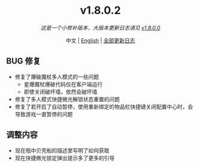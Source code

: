 ﻿<h1 align="center">v1.8.0.2</h1>

<div align="center">

*这是一个小修补版本，大版本更新日志请见 [v1.8.0.0](v1.8.0.0.md)*

中文 | [English](../en/v1.8.0.2.md) | [全部更新日志](../../ChangeLog.md)

</div>

## BUG 修复

- 修复了爆破魔杖多人模式的一些问题
  - 星爆魔杖爆破代码仅在客户端运行
  - 即使关闭破坏墙，依然会破坏墙
- 修复了多人模式快捷微光解锁状态重置的问题
- 修复了若开启了自动暂停，使用重新绑定的物品栏快捷键关闭配置中心时，会导致游戏一直暂停的问题

## 调整内容

- 现在瓶中贝壳船的描述里写明了如何获取
- 现在快捷微光锁定弹出提示多了更多的引导